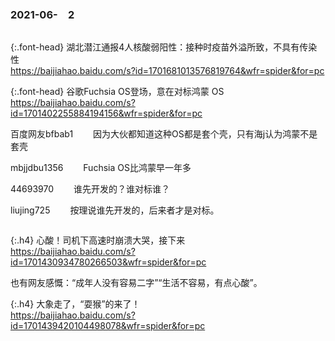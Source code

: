 ### 2021-06-　2
```note
```

{:.font-head}
湖北潜江通报4人核酸弱阳性：接种时疫苗外溢所致，不具有传染性
<br>[
https://baijiahao.baidu.com/s?id=1701681013576819764&wfr=spider&for=pc
](
https://baijiahao.baidu.com/s?id=1701681013576819764&wfr=spider&for=pc
)

{:.font-head}
谷歌Fuchsia OS登场，意在对标鸿蒙 OS
<br>[
https://baijiahao.baidu.com/s?id=1701402255884194156&wfr=spider&for=pc
](
https://baijiahao.baidu.com/s?id=1701402255884194156&wfr=spider&for=pc
)

百度网友bfbab1　
　因为大伙都知道这种OS都是套个壳，只有海j认为鸿蒙不是套壳

mbjjdbu1356　
　Fuchsia OS比鸿蒙早一年多

44693970　
　谁先开发的？谁对标谁？

liujing725　
　按理说谁先开发的，后来者才是对标。

```tip
```

{:.h4}
心酸！司机下高速时崩溃大哭，接下来
<br>[
https://baijiahao.baidu.com/s?id=1701430934780266503&wfr=spider&for=pc
](
https://baijiahao.baidu.com/s?id=1701430934780266503&wfr=spider&for=pc
)

也有网友感慨：“成年人没有容易二字”“生活不容易，有点心酸”。

{:.h4}
大象走了，“耍猴”的来了！
<br>[
https://baijiahao.baidu.com/s?id=1701439420104498078&wfr=spider&for=pc
](
https://baijiahao.baidu.com/s?id=1701439420104498078&wfr=spider&for=pc
)

